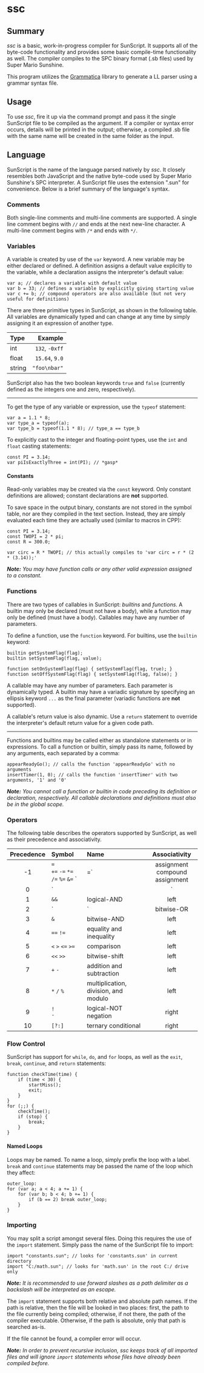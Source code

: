 # ssc

## Summary

_ssc_ is a basic, work-in-progress compiler for SunScript. It supports all of the byte-code functionality and provides some basic compile-time functionality as well. The compiler compiles to the SPC binary format (.sb files) used by Super Mario Sunshine.

This program utilizes the [Grammatica](http://grammatica.percederberg.net/) library to generate a LL parser using a grammar syntax file.

## Usage

To use _ssc_, fire it up via the command prompt and pass it the single SunScript file to be compiled as the argument. If a compiler or syntax error occurs, details will be printed in the output; otherwise, a compiled .sb file with the same name will be created in the same folder as the input.

## Language

SunScript is the name of the language parsed natively by _ssc_. It closely resembles both JavaScript and the native byte-code used by Super Mario Sunshine's SPC interpreter. A SunScript file uses the extension ".sun" for convenience. Below is a brief summary of the language's syntax.

### Comments

Both single-line comments and multi-line comments are supported. A single line comment begins with `//` and ends at the next new-line character.  A multi-line comment begins with `/*` and ends with `*/`.

### Variables

A variable is created by use of the `var` keyword. A new variable may be either declared or defined. A definition assigns a default value explicitly to the variable, while a declaration assigns the interpreter's default value:

```
var a; // declares a variable with default value
var b = 33; // defines a variable by explicitly giving starting value
var c += b; // compound operators are also available (but not very useful for definitions)
```

There are three primitive types in SunScript, as shown in the following table. All variables are dynamically typed and can change at any time by simply assigning it an expression of another type.

|Type  |       Example|
|:-----|-------------:|
|int   |`132`, `-0xff`|
|float |`15.64`, `9.0`|
|string|  `"foo\nbar"`|

SunScript also has the two boolean keywords `true` and `false` (currently defined as the integers one and zero, respectively).

---

To get the type of any variable or expression, use the ``typeof`` statement:

```
var a = 1.1 * 8;
var type_a = typeof(a);
var type_b = typeof(1.1 * 8); // type_a == type_b
```

To explicitly cast to the integer and floating-point types, use the `int` and `float` casting statements:

```
const PI = 3.14;
var piIsExactlyThree = int(PI); // *gasp*
```

#### Constants

Read-only variables may be created via the `const` keyword. Only constant definitions are allowed; constant declarations are **not** supported.

To save space in the output binary, constants are not stored in the symbol table, nor are they compiled in the text section. Instead, they are simply evaluated each time they are actually used (similar to macros in CPP):

```
const PI = 3.14;
const TWOPI = 2 * pi;
const R = 300.0;

var circ = R * TWOPI; // this actually compiles to 'var circ = r * (2 * (3.14));'
```

_**Note:** You may have function calls or any other valid expression assigned to a constant._

### Functions

There are two types of callables in SunScript: _builtins_ and _functions_. A builtin may only be declared (must not have a body), while a function may only be defined (must have a body). Callables may have any number of parameters.

To define a function, use the `function` keyword. For builtins, use the `builtin` keyword:

```
builtin getSystemFlag(flag);
builtin setSystemFlag(flag, value);

function setOnSystemFlag(flag) { setSystemFlag(flag, true); }
function setOffSystemFlag(flag) { setSystemFlag(flag, false); }
```

A callable may have any number of parameters. Each parameter is dynamically typed. A builtin may have a variadic signature by specifying an ellipsis keyword `...` as the final parameter (variadic functions are **not** supported).

A callable's return value is also dynamic. Use a `return` statement to override the interpreter's default return value for a given code path.

---

Functions and builtins may be called either as standalone statements or in expressions. To call a function or builtin, simply pass its name, followed by any arguments, each separated by a comma:

```
appearReadyGo(); // calls the function 'appearReadyGo' with no arguments
insertTimer(1, 0); // calls the function 'insertTimer' with two arguments, '1' and '0'
```

_**Note:** You cannot call a function or builtin in code preceding its definition or declaration, respectively. All callable declarations and definitions must also be in the global scope._

### Operators

The following table describes the operators supported by SunScript, as well as their precedence and associativity.

|Precedence|Symbol|Name|Associativity|
|:--------:|:-----|:---|:-----------:|
|-1|`=`<br>`+=` `-=` `*=` `/=` `%=` `&=` `|=`|assignment<br>compound assignment|right|
|0|`||`|logical-OR|left|
|1|`&&`|logical-AND|left|
|2|`|`|bitwise-OR|left|
|3|`&`|bitwise-AND|left|
|4|`==` `!=`|equality and inequality|left|
|5|`<` `>` `<=` `>=`|comparison|left|
|6|`<<` `>>`|bitwise-shift|left|
|7|`+` `-`|addition and subtraction|left|
|8|`*` `/` `%`|multiplication, division, and modulo|left|
|9|`!`<br>`-`|logical-NOT<br>negation|right|
|10|`[?:]`|ternary conditional|right|

### Flow Control

SunScript has support for `while`, `do`, and `for` loops, as well as the `exit`, `break`, `continue`, and `return` statements:

```
function checkTime(time) {
    if (time < 30) {
        startMiss();
        exit;
    }
}
for (;;) {
    checkTime();
    if (stop) {
        break;
    }
}
```

#### Named Loops

Loops may be named. To name a loop, simply prefix the loop with a label. `break` and `continue` statements may be passed the name of the loop which they affect:

```
outer_loop:
for (var a; a < 4; a += 1) {
    for (var b; b < 4; b += 1) {
        if (b == 2) break outer_loop;
    }
}
```

### Importing

You may split a script amongst several files. Doing this requires the use of the `import` statement. Simply pass the name of the SunScript file to import:

```
import "constants.sun"; // looks for 'constants.sun' in current directory
import "C:/math.sun"; // looks for 'math.sun' in the root C:/ drive only
```

_**Note:** It is recommended to use forward slashes as a path delimiter as a backslash will be interpreted as an escape._

The `import` statement supports both relative and absolute path names. If the path is relative, then the file will be looked in two places: first, the path to the file currently being compiled; otherwise, if not there, the path of the compiler executable. Otherwise, if the path is absolute, only that path is searched as-is.

If the file cannot be found, a compiler error will occur.

_**Note:** In order to prevent recursive inclusion, ssc keeps track of all imported files and will ignore `import` statements whose files have already been compiled before._